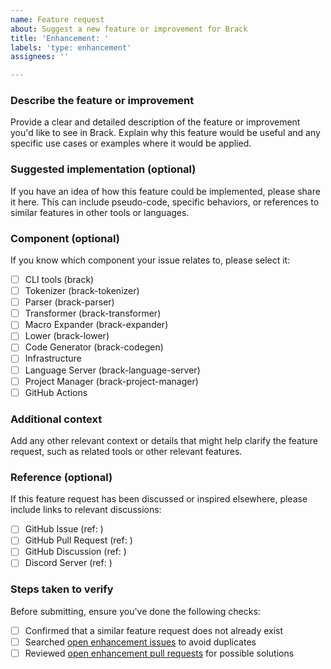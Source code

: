```yaml
---
name: Feature request
about: Suggest a new feature or improvement for Brack
title: 'Enhancement: '
labels: 'type: enhancement'
assignees: ''

---
```


### Describe the feature or improvement
Provide a clear and detailed description of the feature or improvement you'd like to see in Brack. Explain why this feature would be useful and any specific use cases or examples where it would be applied.

### Suggested implementation (optional)
If you have an idea of how this feature could be implemented, please share it here. This can include pseudo-code, specific behaviors, or references to similar features in other tools or languages.

### Component (optional)
If you know which component your issue relates to, please select it:

- [ ] CLI tools (brack)
- [ ] Tokenizer (brack-tokenizer)
- [ ] Parser (brack-parser)
- [ ] Transformer (brack-transformer)
- [ ] Macro Expander (brack-expander)
- [ ] Lower (brack-lower)
- [ ] Code Generator (brack-codegen)
- [ ] Infrastructure
- [ ] Language Server (brack-language-server)
- [ ] Project Manager (brack-project-manager)
- [ ] GitHub Actions

### Additional context
Add any other relevant context or details that might help clarify the feature request, such as related tools or other relevant features.

### Reference (optional)
If this feature request has been discussed or inspired elsewhere, please include links to relevant discussions:

- [ ] GitHub Issue (ref: <!-- please paste issue link -->)
- [ ] GitHub Pull Request (ref: <!-- please paste pr link -->)
- [ ] GitHub Discussion (ref: <!-- please paste discussion link -->)
- [ ] Discord Server (ref: <!-- please paste message link -->)

### Steps taken to verify
Before submitting, ensure you've done the following checks:

- [ ] Confirmed that a similar feature request does not already exist
- [ ] Searched [open enhancement issues] to avoid duplicates
- [ ] Reviewed [open enhancement pull requests] for possible solutions

[open enhancement issues]: https://github.com/brack-lang/brack/issues?q=is%3Aopen+is%3Aissue+label%3A%22type%3A+enhancement%22
[open enhancement pull requests]: https://github.com/brack-lang/brack/pulls?q=is%3Aopen+is%3Apr+label%3A%22type%3A+enhancement%22

